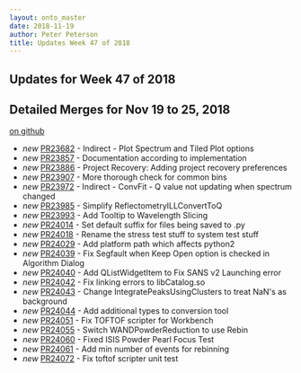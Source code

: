 ```yaml
---
layout: onto_master
date: 2018-11-19
author: Peter Peterson
title: Updates Week 47 of 2018
---
```

Updates for Week 47 of 2018
---------------------------

Detailed Merges for Nov 19 to 25, 2018
--------------------------------------
[on github](https://github.com/mantidproject/mantid/pulls?q=is%3Apr+merged%3A2018-11-20..2018-11-25)

* *new* [PR23682](https://github.com/mantidproject/mantid/pull/23682) - Indirect - Plot Spectrum and Tiled Plot options
* *new* [PR23857](https://github.com/mantidproject/mantid/pull/23857) - Documentation according to implementation
* *new* [PR23886](https://github.com/mantidproject/mantid/pull/23886) - Project Recovery: Adding project recovery preferences
* *new* [PR23907](https://github.com/mantidproject/mantid/pull/23907) - More thorough check for common bins
* *new* [PR23972](https://github.com/mantidproject/mantid/pull/23972) - Indirect - ConvFit - Q value not updating when spectrum changed
* *new* [PR23985](https://github.com/mantidproject/mantid/pull/23985) - Simplify ReflectometryILLConvertToQ
* *new* [PR23993](https://github.com/mantidproject/mantid/pull/23993) - Add Tooltip to Wavelength Slicing
* *new* [PR24014](https://github.com/mantidproject/mantid/pull/24014) - Set default suffix for files being saved to .py
* *new* [PR24018](https://github.com/mantidproject/mantid/pull/24018) - Rename the stress test stuff to system test stuff
* *new* [PR24029](https://github.com/mantidproject/mantid/pull/24029) - Add platform path which affects python2
* *new* [PR24039](https://github.com/mantidproject/mantid/pull/24039) - Fix Segfault when Keep Open option is checked in Algorithm Dialog
* *new* [PR24040](https://github.com/mantidproject/mantid/pull/24040) - Add QListWidgetItem to Fix SANS v2 Launching error
* *new* [PR24042](https://github.com/mantidproject/mantid/pull/24042) - Fix linking errors to libCatalog.so
* *new* [PR24043](https://github.com/mantidproject/mantid/pull/24043) - Change IntegratePeaksUsingClusters to treat NaN's as background
* *new* [PR24044](https://github.com/mantidproject/mantid/pull/24044) - Add additional types to conversion tool
* *new* [PR24051](https://github.com/mantidproject/mantid/pull/24051) - Fix TOFTOF scripter for Workbench
* *new* [PR24055](https://github.com/mantidproject/mantid/pull/24055) - Switch WANDPowderReduction to use Rebin
* *new* [PR24060](https://github.com/mantidproject/mantid/pull/24060) - Fixed ISIS Powder Pearl Focus Test
* *new* [PR24061](https://github.com/mantidproject/mantid/pull/24061) - Add min number of events for rebinning
* *new* [PR24072](https://github.com/mantidproject/mantid/pull/24072) - Fix toftof scripter unit test
